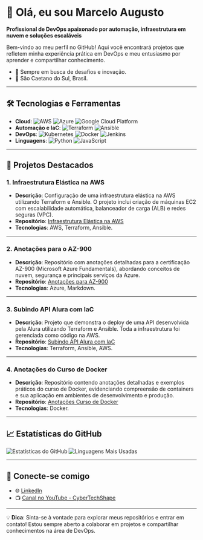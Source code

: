 # 👋 Olá, eu sou Marcelo Augusto

**Profissional de DevOps apaixonado por automação, infraestrutura em nuvem e soluções escaláveis**

Bem-vindo ao meu perfil no GitHub! Aqui você encontrará projetos que refletem minha experiência prática em DevOps e meu entusiasmo por aprender e compartilhar conhecimento.

- 🌟 Sempre em busca de desafios e inovação.
- 📍 São Caetano do Sul, Brasil.

---

## 🛠️ Tecnologias e Ferramentas

- **Cloud**: ![AWS](https://img.shields.io/badge/-AWS-232F3E?logo=amazon-aws&logoColor=white) ![Azure](https://img.shields.io/badge/-Azure-0078D4?logo=microsoft-azure&logoColor=white) ![Google Cloud Platform](https://img.shields.io/badge/-GCP-4285F4?logo=google-cloud&logoColor=white)
- **Automação e IaC**: ![Terraform](https://img.shields.io/badge/-Terraform-623CE4?logo=terraform&logoColor=white) ![Ansible](https://img.shields.io/badge/-Ansible-EE0000?logo=ansible&logoColor=white)
- **DevOps**: ![Kubernetes](https://img.shields.io/badge/-Kubernetes-326CE5?logo=kubernetes&logoColor=white) ![Docker](https://img.shields.io/badge/-Docker-2496ED?logo=docker&logoColor=white) ![Jenkins](https://img.shields.io/badge/-Jenkins-D24939?logo=jenkins&logoColor=white)
- **Linguagens**: ![Python](https://img.shields.io/badge/-Python-3776AB?logo=python&logoColor=white) ![JavaScript](https://img.shields.io/badge/-JavaScript-F7DF1E?logo=javascript&logoColor=white)

---

## 🚀 Projetos Destacados

### **1. Infraestrutura Elástica na AWS**
- **Descrição**: Configuração de uma infraestrutura elástica na AWS utilizando Terraform e Ansible. O projeto inclui criação de máquinas EC2 com escalabilidade automática, balanceador de carga (ALB) e redes seguras (VPC).
- **Repositório**: [Infraestrutura Elástica na AWS](https://github.com/Marcelo-Augusto-Silva/infraestrutura-elastica-aws)
- **Tecnologias**: AWS, Terraform, Ansible.

---

### **2. Anotações para o AZ-900**
- **Descrição**: Repositório com anotações detalhadas para a certificação AZ-900 (Microsoft Azure Fundamentals), abordando conceitos de nuvem, segurança e principais serviços da Azure.
- **Repositório**: [Anotações para AZ-900](https://github.com/Marcelo-Augusto-Silva/anotacoes-az900)
- **Tecnologias**: Azure, Markdown.

---

### **3. Subindo API Alura com IaC**
- **Descrição**: Projeto que demonstra o deploy de uma API desenvolvida pela Alura utilizando Terraform e Ansible. Toda a infraestrutura foi gerenciada como código na AWS.
- **Repositório**: [Subindo API Alura com IaC](https://github.com/Marcelo-Augusto-Silva/subindo-api-alura)
- **Tecnologias**: Terraform, Ansible, AWS.

---

### **4. Anotações do Curso de Docker**
- **Descrição**: Repositório contendo anotações detalhadas e exemplos práticos do curso de Docker, evidenciando compreensão de containers e sua aplicação em ambientes de desenvolvimento e produção.
- **Repositório**: [Anotações Curso de Docker](https://github.com/Marcelo-Augusto-Silva/Anotacoes-curso-de-docker)
- **Tecnologias**: Docker.

---

## 📈 Estatísticas do GitHub

![Estatísticas do GitHub](https://github-readme-stats.vercel.app/api?username=Marcelo-Augusto-Silva&show_icons=true&theme=radical)
![Linguagens Mais Usadas](https://github-readme-stats.vercel.app/api/top-langs/?username=Marcelo-Augusto-Silva&layout=compact&theme=radical)

---

## 📲 Conecte-se comigo

- 🌐 [LinkedIn](https://www.linkedin.com/in/marcelo-devops/)
- 📺 [Canal no YouTube - CyberTechShape](https://www.youtube.com/@CyberTechShape)

---

💡 **Dica**: Sinta-se à vontade para explorar meus repositórios e entrar em contato! Estou sempre aberto a colaborar em projetos e compartilhar conhecimentos na área de DevOps.
